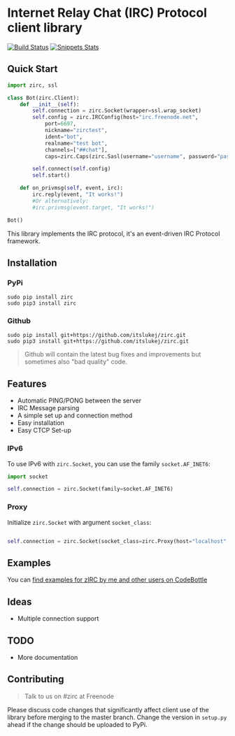 # Internet Relay Chat (IRC) Protocol client library
[![Build Status](https://travis-ci.org/itslukej/zirc.svg?branch=master)](https://travis-ci.org/itslukej/zirc)
[![Snippets Stats](https://codebottle.io/embed/search-badge?keywords=zirc&language=4)](https://codebottle.io/?q=zirc)

## Quick Start
```python
import zirc, ssl

class Bot(zirc.Client):
    def __init__(self):
        self.connection = zirc.Socket(wrapper=ssl.wrap_socket)
        self.config = zirc.IRCConfig(host="irc.freenode.net",
            port=6697,
            nickname="zirctest",
            ident="bot",
            realname="test bot",
            channels=["##chat"],
            caps=zirc.Caps(zirc.Sasl(username="username", password="password")))

        self.connect(self.config)
        self.start()

    def on_privmsg(self, event, irc):
        irc.reply(event, "It works!")
        #Or alternatively:
        #irc.privmsg(event.target, "It works!")

Bot()
```

This library implements the IRC protocol, it's an event-driven IRC Protocol framework.

## Installation

### PyPi

```
sudo pip install zirc
sudo pip3 install zirc
```

### Github

```
sudo pip install git+https://github.com/itslukej/zirc.git
sudo pip3 install git+https://github.com/itslukej/zirc.git
```

> Github will contain the latest bug fixes and improvements but sometimes also "bad quality" code.

## Features

- Automatic PING/PONG between the server
- IRC Message parsing
- A simple set up and connection method
- Easy installation
- Easy CTCP Set-up

### IPv6

To use IPv6 with `zirc.Socket`, you can use the family `socket.AF_INET6`:

```python
import socket

self.connection = zirc.Socket(family=socket.AF_INET6)
```

### Proxy

Initialize `zirc.Socket` with argument `socket_class`:

```python

self.connection = zirc.Socket(socket_class=zirc.Proxy(host="localhost", port=1080, protocol=zirc.SOCKS5))
```

## Examples

You can [find examples for zIRC by me and other users on CodeBottle](https://codebottle.io/?q=%22zirc%22)


## Ideas

- Multiple connection support

## TODO
- More documentation


## Contributing
> Talk to us on #zirc at Freenode

Please discuss code changes that significantly affect client use of the library before merging to the master branch. Change the version in `setup.py` ahead if the change should be uploaded to PyPi.
